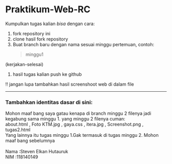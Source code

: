 # Praktikum-Web-RC
Kumpulkan tugas kalian _bisa_ dengan cara: 
1. fork repository ini 
2. clone hasil fork repository
3. Buat branch baru dengan nama sesuai minggu pertemuan, contoh:
    > minggu1
 
 (kerjakan-selesai) 
1. hasil tugas kalian push ke github

:bangbang:
jangan lupa tambahkan hasil screenshoot web di dalam file

<hr>

### Tambahkan identitas dasar di sini: 

Mohon maaf bang saya gatau kenapa di branch minggu 2 filenya jadi kegabung sama minggu 1. yang minggu 2 filenya cuman:
<br>
about.html , Foto KTM.jpg , gaya.css , itera.jpg , Screenshot.png , tugas2.html 
<br>
Yang lainnya itu tugas minggu 1.Gak termasuk di tugas minggu 2.  Mohon maaf bang sebelumnya
<br><br>
Nama  :Steven Elkan Hutauruk
<br>
NIM   :118140149
<br>
